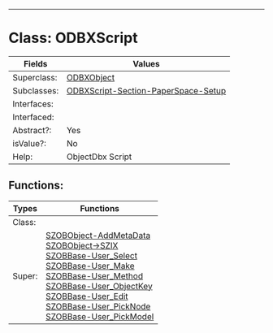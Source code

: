 ---------

# Class:	ODBXScript

| Fields | Values |
| --------- | --------- |
| Superclass: | [ODBXObject](ODBXObject.html) |
| Subclasses: | [ODBXScript-Section-PaperSpace-Setup](ODBXScript-Section-PaperSpace-Setup.html) |
| Interfaces: |  |
| Interfaced: |  |
| Abstract?: | Yes |
| isValue?: | No |
| Help: | ObjectDbx Script |


## Functions:

| Types | Functions |
| --------- | --------- |
| Class: |  |
| Super: | [SZOBObject-AddMetaData](SZOBObject.html) <br> [SZOBObject->SZIX](SZOBObject.html) <br> [SZOBBase-User_Select](SZOBBase.html) <br> [SZOBBase-User_Make](SZOBBase.html) <br> [SZOBBase-User_Method](SZOBBase.html) <br> [SZOBBase-User_ObjectKey](SZOBBase.html) <br> [SZOBBase-User_Edit](SZOBBase.html) <br> [SZOBBase-User_PickNode](SZOBBase.html) <br> [SZOBBase-User_PickModel](SZOBBase.html) |



